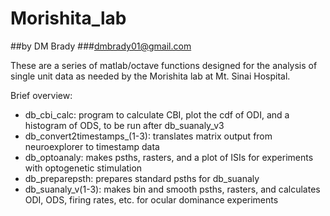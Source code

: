 # Morishita_lab
##by DM Brady
###dmbrady01@gmail.com

These are a series of matlab/octave functions designed for the analysis
of single unit data as needed by the Morishita lab at Mt. Sinai Hospital.

Brief overview:
* db_cbi_calc: program to calculate CBI, plot the cdf of ODI, and a histogram of ODS, to be run after db_suanaly_v3
* db_convert2timestamps_(1-3): translates matrix output from neuroexplorer to timestamp data
* db_optoanaly: makes psths, rasters, and a plot of ISIs for experiments with optogenetic stimulation
* db_preparepsth: prepares standard psths for db_suanaly
* db_suanaly_v(1-3): makes bin and smooth psths, rasters, and calculates ODI, ODS, firing rates, etc. for ocular dominance experiments
